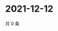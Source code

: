 # 2021-12-12

共 0 条

<!-- BEGIN WEIBO -->
<!-- 最后更新时间 Sun Dec 12 2021 10:02:45 GMT+0800 (China Standard Time) -->

<!-- END WEIBO -->
